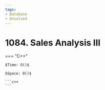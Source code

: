 ```yaml
---
tags:
- Database
- Unsolved
---
```



# 1084. Sales Analysis III

=== "C++"

    $Time: O()$

    $Space: O()$

    ```c++
    ```